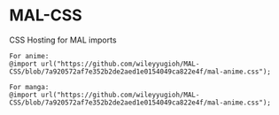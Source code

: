 # MAL-CSS
CSS Hosting for MAL imports

```
For anime:
@import url("https://github.com/wileyyugioh/MAL-CSS/blob/7a920572af7e352b2de2aed1e0154049ca822e4f/mal-anime.css");

For manga:
@import url("https://github.com/wileyyugioh/MAL-CSS/blob/7a920572af7e352b2de2aed1e0154049ca822e4f/mal-anime.css");
```
